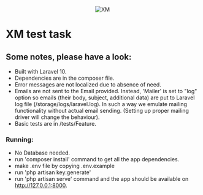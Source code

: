 <p align="center">
    <img src="https://cloud.xm-cdn.com/static/xm/common/logos/XMLogo-2021_homepage.svg" alt="XM">
</p>

# XM test task

## Some notes, please have a look:
 - Built with Laravel 10.
 - Dependencies are in the composer file.
 - Error messages are not localized due to absence of need.
 - Emails are not sent to the Email provided. Instead, 'Mailer' is set to "log" option so
emails (their body, subject, additional data) are put to Laravel log file (/storage/logs/laravel.log).
In such a way we emulate mailing functionality without actual email sending. (Setting up proper mailing driver will change the behaviour).
 - Basic tests are in /tests/Feature.

### Running:
 - No Database needed.
 - run 'composer install' command to get all the app dependencies.
 - make .env file by copying .env.example
 - run 'php artisan key:generate' 
 - run 'php artisan serve' command and the app should be available on http://127.0.0.1:8000.

